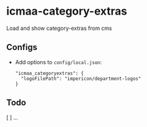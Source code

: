 # icmaa-category-extras

Load and show category-extras from cms

## Configs

* Add options to `config/local.json`:
  ```
  "icmaa_categoryextras": {
    "logoFilePath": "impericon/department-logos"
  }
  ```
  
## Todo

[ ] ...
